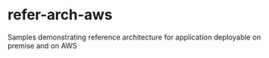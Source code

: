 # refer-arch-aws
Samples demonstrating reference architecture for application deployable on premise and on AWS
